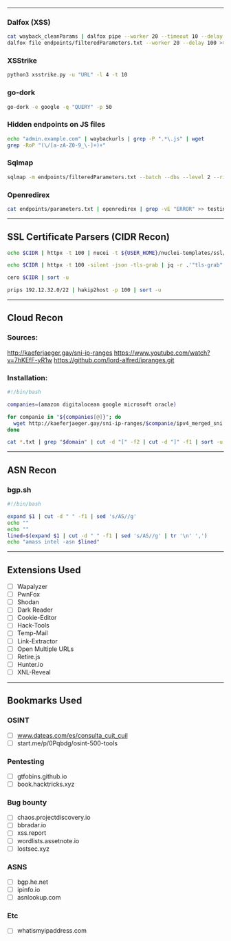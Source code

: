 -- - 
### Dalfox (XSS)
```bash
cat wayback_cleanParams | dalfox pipe --worker 20 --timeout 10 --delay 100
dalfox file endpoints/filteredParameters.txt --worker 20 --delay 100 >> testing/xss_results.txt 2> testing/dalfox_errors.log
```

### XSStrike
```bash
python3 xsstrike.py -u "URL" -l 4 -t 10
```

### go-dork 
```bash
go-dork -e google -q "QUERY" -p 50
```

### Hidden endpoints on JS files

``` bash
echo "admin.example.com" | waybackurls | grep -P ".*\.js" | wget
grep -RoP "(\/[a-zA-Z0-9_\-]+)+"
```

### Sqlmap
```bash
sqlmap -m endpoints/filteredParameters.txt --batch --dbs --level 2 --risk 2 --timeout 10 --tamper="space2comment,between,randomcase" > testing/sqli_results.txt
```

### Openredirex
```bash
cat endpoints/parameters.txt | openredirex | grep -vE "ERROR" >> testing/openRedirect_results.txt
```

---
## SSL Certificate Parsers (CIDR Recon)

```bash
echo $CIDR | httpx -t 100 | nucei -t ${USER_HOME}/nuclei-templates/ssl/ssl-dns-names.yaml | cut -d " " -f7|cut -d "]" - f1 | sed 's/[//' | sed 's/,/\n/g'| sort -u 
```

```bash
echo $CIDR | httpx -t 100 -silent -json -tls-grab | jq -r .'"tls-grab".dns_names[]' | sort -u 
```

```bash
cero $CIDR | sort -u 
```

```bash
prips 192.12.32.0/22 | hakip2host -p 100 | sort -u
```

--- 
## Cloud Recon 

### Sources: 
http://kaeferjaeger.gay/sni-ip-ranges
https://www.youtube.com/watch?v=7hKEfF-yR1w
https://github.com/lord-alfred/ipranges.git

### Installation: 

```bash
#!/bin/bash

companies=(amazon digitalocean google microsoft oracle)

for companie in "${companies[@]}"; do
  wget http://kaeferjaeger.gay/sni-ip-ranges/$companie/ipv4_merged_sni.txt -O ipv4_${companie}_merged_sni.txt
done

cat *.txt | grep "$domain" | cut -d "[" -f2 | cut -d "]" -f1 | sort -u | grep "$domain"
```

---
## ASN Recon 

### bgp.sh
```bash
#!/bin/bash

expand $1 | cut -d " " -f1 | sed 's/AS//g'
echo ""
echo ""
lined=$(expand $1 | cut -d " " -f1 | sed 's/AS//g' | tr '\n' ',')
echo "amass intel -asn $lined"
```

--- 
## Extensions Used

- [ ] Wapalyzer
- [ ] PwnFox
- [ ] Shodan
- [ ] Dark Reader
- [ ] Cookie-Editor
- [ ] Hack-Tools
- [ ] Temp-Mail
- [ ] Link-Extractor
- [ ] Open Multiple URLs
- [ ] Retire.js
- [ ] Hunter.io
- [ ] XNL-Reveal

---
## Bookmarks Used

### OSINT
- [ ] www.dateas.com/es/consulta_cuit_cuil
- [ ] start.me/p/0Pqbdg/osint-500-tools
### Pentesting
- [ ] gtfobins.github.io
- [ ] book.hacktricks.xyz
### Bug bounty
- [ ] chaos.projectdiscovery.io
- [ ] bbradar.io
- [ ] xss.report
- [ ] wordlists.assetnote.io
- [ ] lostsec.xyz
### ASNS
- [ ] bgp.he.net
- [ ] ipinfo.io
- [ ] asnlookup.com
### Etc
- [ ] whatismyipaddress.com
